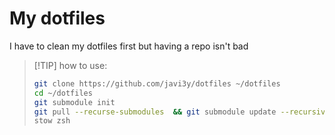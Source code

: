 # My dotfiles 
I have to clean my dotfiles first but having a repo isn't bad

>[!TIP] how to use:
>```bash
>git clone https://github.com/javi3y/dotfiles ~/dotfiles
>cd ~/dotfiles
>git submodule init
>git pull --recurse-submodules  && git submodule update --recursive
>stow zsh
>```


